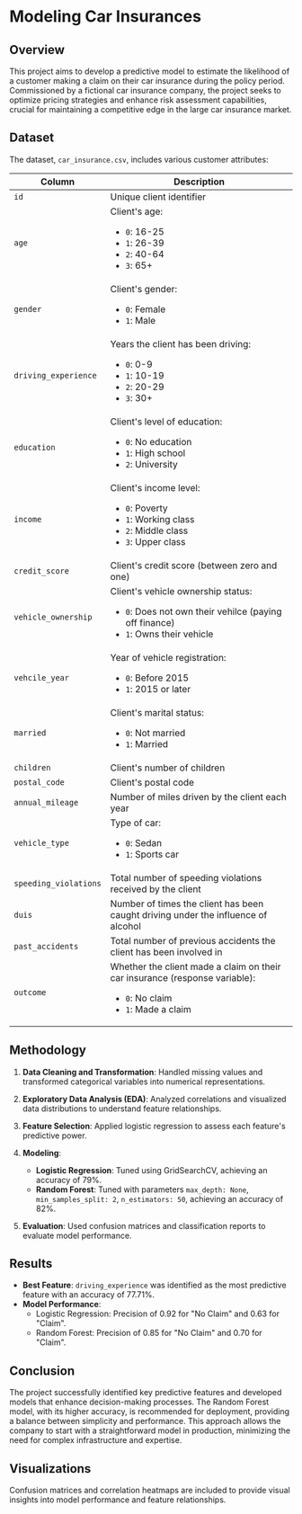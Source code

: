 # Modeling Car Insurances

## Overview

This project aims to develop a predictive model to estimate the likelihood of a customer making a claim on their car insurance during the policy period. Commissioned by a fictional car insurance company, the project seeks to optimize pricing strategies and enhance risk assessment capabilities, crucial for maintaining a competitive edge in the large car insurance market.

## Dataset

The dataset, `car_insurance.csv`, includes various customer attributes:

| Column | Description |
|--------|-------------|
| `id` | Unique client identifier |
| `age` | Client's age: <br> <ul><li>`0`: 16-25</li><li>`1`: 26-39</li><li>`2`: 40-64</li><li>`3`: 65+</li></ul> |
| `gender` | Client's gender: <br> <ul><li>`0`: Female</li><li>`1`: Male</li></ul> |
| `driving_experience` | Years the client has been driving: <br> <ul><li>`0`: 0-9</li><li>`1`: 10-19</li><li>`2`: 20-29</li><li>`3`: 30+</li></ul> |
| `education` | Client's level of education: <br> <ul><li>`0`: No education</li><li>`1`: High school</li><li>`2`: University</li></ul> |
| `income` | Client's income level: <br> <ul><li>`0`: Poverty</li><li>`1`: Working class</li><li>`2`: Middle class</li><li>`3`: Upper class</li></ul> |
| `credit_score` | Client's credit score (between zero and one) |
| `vehicle_ownership` | Client's vehicle ownership status: <br><ul><li>`0`: Does not own their vehilce (paying off finance)</li><li>`1`: Owns their vehicle</li></ul> |
| `vehcile_year` | Year of vehicle registration: <br><ul><li>`0`: Before 2015</li><li>`1`: 2015 or later</li></ul> |
| `married` | Client's marital status: <br><ul><li>`0`: Not married</li><li>`1`: Married</li></ul> |
| `children` | Client's number of children |
| `postal_code` | Client's postal code | 
| `annual_mileage` | Number of miles driven by the client each year |
| `vehicle_type` | Type of car: <br> <ul><li>`0`: Sedan</li><li>`1`: Sports car</li></ul> |
| `speeding_violations` | Total number of speeding violations received by the client | 
| `duis` | Number of times the client has been caught driving under the influence of alcohol |
| `past_accidents` | Total number of previous accidents the client has been involved in |
| `outcome` | Whether the client made a claim on their car insurance (response variable): <br><ul><li>`0`: No claim</li><li>`1`: Made a claim</li></ul> |

## Methodology

1. **Data Cleaning and Transformation**: Handled missing values and transformed categorical variables into numerical representations.
   
2. **Exploratory Data Analysis (EDA)**: Analyzed correlations and visualized data distributions to understand feature relationships.

3. **Feature Selection**: Applied logistic regression to assess each feature's predictive power.

4. **Modeling**: 
   - **Logistic Regression**: Tuned using GridSearchCV, achieving an accuracy of 79%.
   - **Random Forest**: Tuned with parameters `max_depth: None`, `min_samples_split: 2`, `n_estimators: 50`, achieving an accuracy of 82%.

5. **Evaluation**: Used confusion matrices and classification reports to evaluate model performance.

## Results

- **Best Feature**: `driving_experience` was identified as the most predictive feature with an accuracy of 77.71%.
- **Model Performance**:
  - Logistic Regression: Precision of 0.92 for "No Claim" and 0.63 for "Claim".
  - Random Forest: Precision of 0.85 for "No Claim" and 0.70 for "Claim".

## Conclusion

The project successfully identified key predictive features and developed models that enhance decision-making processes. The Random Forest model, with its higher accuracy, is recommended for deployment, providing a balance between simplicity and performance. This approach allows the company to start with a straightforward model in production, minimizing the need for complex infrastructure and expertise.

## Visualizations

Confusion matrices and correlation heatmaps are included to provide visual insights into model performance and feature relationships.
